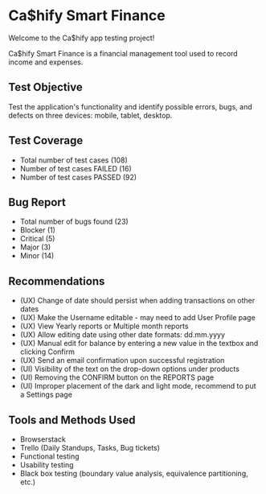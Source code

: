 # Ca$hify Smart Finance
Welcome to the Ca$hify app testing project!

Ca$hify Smart Finance is a financial management tool used to record income and expenses.

## Test Objective  
Test the application's functionality and identify possible errors, bugs, and defects on three devices: mobile, tablet, desktop.


## Test Coverage  
- Total number of test cases (108)
- Number of test cases FAILED (16)
- Number of test cases PASSED (92)

## Bug Report  
- Total number of bugs found (23)
- Blocker (1)
- Critical (5)
- Major (3)
- Minor (14)

## Recommendations  
- (UX) Change of date should persist when adding transactions on other dates
- (UX) Make the Username editable - may need to add User Profile page
- (UX) View Yearly reports or Multiple month reports
- (UX) Allow editing date using other date formats: dd.mm.yyyy
- (UX) Manual edit for balance by entering a new value in the textbox and clicking Confirm
- (UX) Send an email confirmation upon successful registration
- (UI) Visibility of the text on the drop-down options under products
- (UI) Removing the CONFIRM button on the REPORTS page
- (UI) Improper placement of the dark and light mode, recommend to put a Settings page

## Tools and Methods Used   
- Browserstack
- Trello (Daily Standups, Tasks, Bug tickets)
- Functional testing
- Usability testing
- Black box testing (boundary value analysis, equivalence partitioning, etc.)




